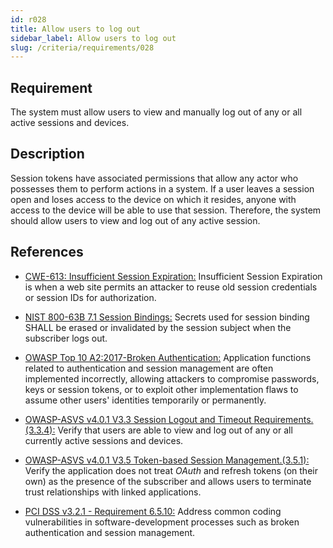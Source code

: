 ```yaml
---
id: r028
title: Allow users to log out
sidebar_label: Allow users to log out
slug: /criteria/requirements/028
---
```


## Requirement

The system must allow users to view
and manually log out of any
or all active sessions and devices.

## Description

Session tokens have associated permissions
that allow any actor who possesses them
to perform actions in a system.
If a user leaves a session open
and loses access to the device
on which it resides,
anyone with access to the device
will be able to use that session.
Therefore,
the system should allow users
to view and log out of any active
session.

## References

- [CWE-613: Insufficient Session Expiration:](https://cwe.mitre.org/data/definitions/613.html)
  Insufficient Session Expiration
  is when a web site permits
  an attacker to reuse old session credentials
  or session IDs for authorization.

- [NIST 800-63B 7.1 Session Bindings:](https://pages.nist.gov/800-63-3/sp800-63b.html)
  Secrets used for session binding
  SHALL be erased or invalidated
  by the session subject
  when the subscriber logs out.

- [OWASP Top 10 A2:2017-Broken Authentication:](https://owasp.org/www-project-top-ten/OWASP_Top_Ten_2017/Top_10-2017_A2-Broken_Authentication)
  Application functions related
  to authentication and session management
  are often implemented incorrectly,
  allowing attackers to compromise passwords,
  keys or session tokens,
  or to exploit other implementation flaws
  to assume other users' identities
  temporarily or permanently.

- [OWASP-ASVS v4.0.1 V3.3 Session Logout and Timeout Requirements.(3.3.4):](https://owasp.org/www-pdf-archive/OWASP_Application_Security_Verification_Standard_4.0-en.pdf)
  Verify that users
  are able to view and log out of any
  or all currently active
  sessions and devices.

- [OWASP-ASVS v4.0.1 V3.5 Token-based Session Management.(3.5.1):](https://owasp.org/www-pdf-archive/OWASP_Application_Security_Verification_Standard_4.0-en.pdf)
  Verify the application does not treat
  *OAuth* and refresh tokens
  (on their own)
  as the presence of the subscriber
  and allows users to terminate
  trust relationships
  with linked applications.

- [PCI DSS v3.2.1 - Requirement 6.5.10:](https://www.pcisecuritystandards.org/documents/PCI_DSS_v3-2-1.pdf)
  Address common coding vulnerabilities
  in software-development processes
  such as broken authentication
  and session management.
